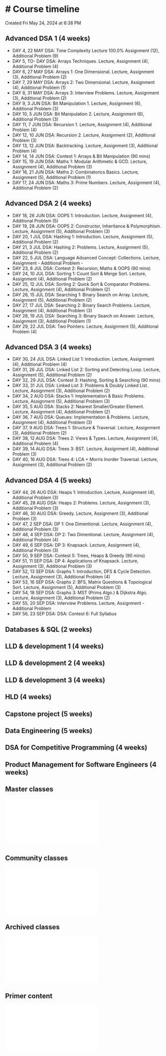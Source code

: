 # # Course timeline
Created Fri May 24, 2024 at 6:38 PM

## Advanced DSA 1 (4 weeks)
- DAY 4, 22 MAY DSA: Time Complexity Lecture 100.0% Assignment (12), Additional Problem (9)
- DAY 5, TO- DAY DSA: Arrays Techniques. Lecture, Assignment (4), Additional Problem (4)
- DAY 6, 27 MAY DSA: Arrays 1: One Dimensional. Lecture, Assignment (3), Additional Problem (2)
- DAY 7, 29 MAY DSA: Arrays 2: Two Dimensional. Lecture, Assignment (4), Additional Problem (1)
- DAY 8, 31 MAY DSA: Arrays 3: Interview Problems. Lecture, Assignment (3), Additional Problem (2)
- DAY 9, 3 JUN DSA: Bit Manipulation 1. Lecture, Assignment (6), Additional Problem (3)
- DAY 10, 5 JUN DSA: Bit Manipulation 2. Lecture, Assignment (6), Additional Problem (3)
- DAY 11, 7 JUN DSA: Recursion 1. Lecture, Assignment (4), Additional Problem (4)
- DAY 12, 10 JUN DSA: Recursion 2. Lecture, Assignment (2), Additional Problem (3)
- DAY 13, 12 JUN DSA: Backtracking. Lecture, Assignment (3), Additional Problem (4)
- DAY 14, 14 JUN DSA: Contest 1: Arrays & Bit Manipulation (90 mins)
- DAY 15, 19 JUN DSA: Maths 1: Modular Arithmetic & GCD. Lecture, Assignment (4), Additional Problem (3)
- DAY 16, 21 JUN DSA: Maths 2: Combinatorics Basics. Lecture, Assignment (5), Additional Problem (1)
- DAY 17, 24 JUN DSA: Maths 3: Prime Numbers. Lecture, Assignment (4), Additional Problem (2)

## Advanced DSA 2 (4 weeks)
- DAY 18, 26 JUN DSA: OOPS 1: Introduction. Lecture, Assignment (4), Additional Problem (5)
- DAY 19, 28 JUN DSA: OOPS 2: Constructor, Inheritance & Polymorphism. Lecture, Assignment (5), Additional Problem (3)
- DAY 20, 1 JUL DSA: Hashing 1: Introduction. Lecture, Assignment (5), Additional Problem (2)
- DAY 21, 3 JUL DSA: Hashing 2: Problems. Lecture, Assignment (5), Additional Problem (2)
- DAY 22, 5 JUL DSA: Language Advanced Concept: Collections. Lecture, Assignment - Additional Problem -
- DAY 23, 8 JUL DSA: Contest 2: Recursion, Maths & OOPS (90 mins)
- DAY 24, 10 JUL DSA: Sorting 1: Count Sort & Merge Sort. Lecture, Assignment (4), Additional Problem (2)
- DAY 25, 12 JUL DSA: Sorting 2: Quick Sort & Comparator Problems. Lecture, Assignment (4), Additional Problem (2)
- DAY 26, 15 JUL DSA: Searching 1: Binary Search on Array. Lecture, Assignment (5), Additional Problem (2)
- DAY 27, 17 JUL DSA: Searching 2: Binary Search Problems. Lecture, Assignment (4), Additional Problem (3)
- DAY 28, 19 JUL DSA: Searching 3: Binary Search on Answer. Lecture, Assignment (3), Additional Problem (1)
- DAY 29, 22 JUL DSA: Two Pointers. Lecture, Assignment (5), Additional Problem (4)


## Advanced DSA 3 (4 weeks)
- DAY 30, 24 JUL DSA: Linked List 1: Introduction. Lecture, Assignment (4), Additional Problem (4)
- DAY 31, 26 JUL DSA: Linked List 2: Sorting and Detecting Loop. Lecture, Assignment (5), Additional Problem (2)
- DAY 32, 29 JUL DSA: Contest 3: Hashing, Sorting & Searching (90 mins)
- DAY 33, 31 JUL DSA: Linked List 3: Problems & Doubly Linked List. Lecture, Assignment (3), Additional Problem (2)
- DAY 34, 2 AUG DSA: Stacks 1: Implementation & Basic Problems. Lecture, Assignment (5), Additional Problem (3)
- DAY 35, 5 AUG DSA: Stacks 2: Nearest Smaller/Greater Element. Lecture, Assignment (4), Additional Problem (2)
- DAY 36, 7 AUG DSA: Queues: Implementation & Problems. Lecture, Assignment (4), Additional Problem (3)
- DAY 37, 9 AUG DSA: Trees 1: Structure & Traversal. Lecture, Assignment (3), Additional Problem (2)
- DAY 38, 12 AUG DSA: Trees 2: Views & Types. Lecture, Assignment (4), Additional Problem (4)
- DAY 39, 14 AUG DSA: Trees 3: BST. Lecture, Assignment (4), Additional Problem (3)
- DAY 40, 16 AUG DSA: Trees 4: LCA + Morris Inorder Traversal. Lecture, Assignment (3), Additional Problem (2)

## Advanced DSA 4  (5 weeks)
- DAY 44, 26 AUG DSA: Heaps 1: Introduction. Lecture, Assignment (4), Additional Problem (3)
- DAY 45, 28 AUG DSA: Heaps 2: Problems. Lecture, Assignment (3), Additional Problem (3)
- DAY 46, 30 AUG DSA: Greedy. Lecture, Assignment (3), Additional Problem (3)
- DAY 47, 2 SEP DSA: DP 1: One Dimentional. Lecture, Assignment (4), Additional Problem (3)
- DAY 48, 4 SEP DSA: DP 2: Two Dimentional. Lecture, Assignment (4), Additional Problem (4)
- DAY 49, 6 SEP DSA: DP 3: Knapsack. Lecture, Assignment (4), Additional Problem (3)
- DAY 50, 9 SEP DSA: Contest 5: Trees, Heaps & Greedy (90 mins)
- DAY 51, 11 SEP DSA: DP 4: Applications of Knapsack. Lecture, Assignment (3), Additional Problem (3)
- DAY 52, 13 SEP DSA: Graphs 1: Introduction, DFS & Cycle Detection. Lecture, Assignment (3), Additional Problem (4)
- DAY 53, 16 SEP DSA: Graphs 2: BFS, Matrix Questions & Topological Sort. Lecture, Assignment (5), Additional Problem (3)
- DAY 54, 18 SEP DSA: Graphs 3: MST (Prims Algo.) & Dijkstra Algo. Lecture, Assignment (3), Additional Problem (2)
- DAY 55, 20 SEP DSA: Interview Problems. Lecture, Assignment - Additional Problem
- DAY 56, 23 SEP DSA: DSA: Contest 6: Full Syllabus

## Databases & SQL (2 weeks)
## LLD & development 1 (4 weeks)
## LLD & development 2 (4 weeks)
## LLD & development 3 (4 weeks)
## HLD (4 weeks)
## Capstone project (5 weeks)
## Data Engineering (5 weeks)
## DSA for Competitive Programming (4 weeks)
## Product Management for Software Engineers (4 weeks)

## Master classes
![](../../../assets/scaler-master-classes.json)
## Community classes
![](../../../assets/scaler-community-classes.json)

## Archived classes
![](../../../assets/scaler-archived-classes.json)

## Primer content
![](../../../assets/scaler-primer-content.json)